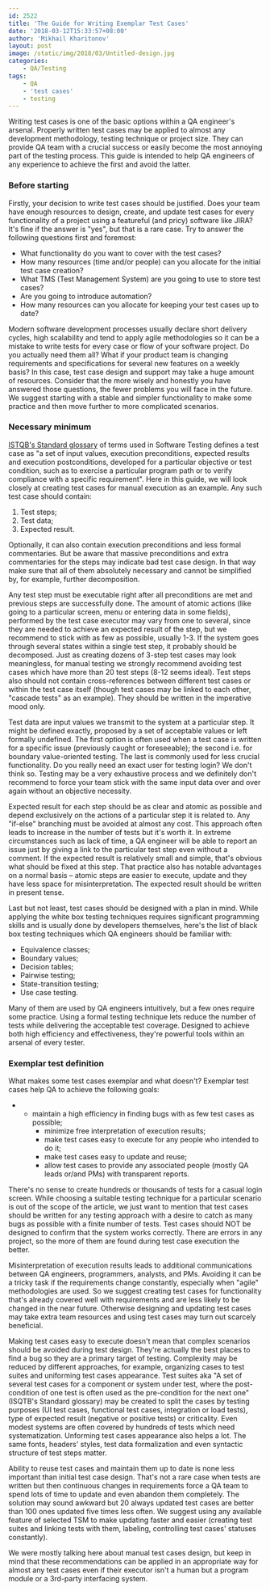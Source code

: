 ```yaml
---
id: 2522
title: 'The Guide for Writing Exemplar Test Cases'
date: '2018-03-12T15:33:57+08:00'
author: 'Mikhail Kharitonov'
layout: post
image: /static/img/2018/03/Untitled-design.jpg
categories:
    - QA/Testing
tags:
    - QA
    - 'test cases'
    - testing
---
```


Writing test cases is one of the basic options within a QA engineer's arsenal. Properly written test cases may be applied to almost any development methodology, testing technique or project size. They can provide QA team with a crucial success or easily become the most annoying part of the testing process. This guide is intended to help QA engineers of any experience to achieve the first and avoid the latter.

### Before starting

Firstly, your decision to write test cases should be justified. Does your team have enough resources to design, create, and update test cases for every functionality of a project using a featureful (and pricy) software like JIRA? It's fine if the answer is "yes", but that is a rare case. Try to answer the following questions first and foremost:

- What functionality do you want to cover with the test cases?
- How many resources (time and/or people) can you allocate for the initial test case creation?
- What TMS (Test Management System) are you going to use to store test cases?
- Are you going to introduce automation?
- How many resources can you allocate for keeping your test cases up to date?

Modern software development processes usually declare short delivery cycles, high scalability and tend to apply agile methodologies so it can be a mistake to write tests for every case or flow of your software project. Do you actually need them all? What if your product team is changing requirements and specifications for several new features on a weekly basis? In this case, test case design and support may take a huge amount of resources. Consider that the more wisely and honestly you have answered those questions, the fewer problems you will face in the future. We suggest starting with a stable and simpler functionality to make some practice and then move further to more complicated scenarios.

### Necessary minimum

[ISTQB's Standard glossary](https://www.istqb.org/downloads/glossary.html) of terms used in Software Testing defines a test case as "a set of input values, execution preconditions, expected results and execution postconditions, developed for a particular objective or test condition, such as to exercise a particular program path or to verify compliance with a specific requirement". Here in this guide, we will look closely at creating test cases for manual execution as an example. Any such test case should contain:

1. Test steps;
2. Test data;
3. Expected result.

Optionally, it can also contain execution preconditions and less formal commentaries. But be aware that massive preconditions and extra commentaries for the steps may indicate bad test case design. In that way make sure that all of them absolutely necessary and cannot be simplified by, for example, further decomposition.

Any test step must be executable right after all preconditions are met and previous steps are successfully done. The amount of atomic actions (like going to a particular screen, menu or entering data in some fields), performed by the test case executor may vary from one to several, since they are needed to achieve an expected result of the step, but we recommend to stick with as few as possible, usually 1-3. If the system goes through several states within a single test step, it probably should be decomposed. Just as creating dozens of 3-step test cases may look meaningless, for manual testing we strongly recommend avoiding test cases which have more than 20 test steps (8-12 seems ideal). Test steps also should not contain cross-references between different test cases or within the test case itself (though test cases may be linked to each other, "cascade tests" as an example). They should be written in the imperative mood only.

Test data are input values we transmit to the system at a particular step. It might be defined exactly, proposed by a set of acceptable values or left formally undefined. The first option is often used when a test case is written for a specific issue (previously caught or foreseeable); the second i.e. for boundary value-oriented testing. The last is commonly used for less crucial functionality. Do you really need an exact user for testing login? We don't think so. Testing may be a very exhaustive process and we definitely don't recommend to force your team stick with the same input data over and over again without an objective necessity.

Expected result for each step should be as clear and atomic as possible and depend exclusively on the actions of a particular step it is related to. Any "if-else" branching must be avoided at almost any cost. This approach often leads to increase in the number of tests but it's worth it. In extreme circumstances such as lack of time, a QA engineer will be able to report an issue just by giving a link to the particular test step even without a comment. If the expected result is relatively small and simple, that's obvious what should be fixed at this step. That practice also has notable advantages on a normal basis – atomic steps are easier to execute, update and they have less space for misinterpretation. The expected result should be written in present tense.

Last but not least, test cases should be designed with a plan in mind. While applying the white box testing techniques requires significant programming skills and is usually done by developers themselves, here's the list of black box testing techniques which QA engineers should be familiar with:

- Equivalence classes;
- Boundary values;
- Decision tables;
- Pairwise testing;
- State-transition testing;
- Use case testing.

Many of them are used by QA engineers intuitively, but a few ones require some practice. Using a formal testing technique lets reduce the number of tests while delivering the acceptable test coverage. Designed to achieve both high efficiency and effectiveness, they're powerful tools within an arsenal of every tester.

### Exemplar test definition

What makes some test cases exemplar and what doesn't? Exemplar test cases help QA to achieve the following goals:

- - maintain a high efficiency in finding bugs with as few test cases as possible;
    - minimize free interpretation of execution results;
    - make test cases easy to execute for any people who intended to do it;
    - make test cases easy to update and reuse;
    - allow test cases to provide any associated people (mostly QA leads or/and PMs) with transparent reports.

There's no sense to create hundreds or thousands of tests for a casual login screen. While choosing a suitable testing technique for a particular scenario is out of the scope of the article, we just want to mention that test cases should be written for any testing approach with a desire to catch as many bugs as possible with a finite number of tests. Test cases should NOT be designed to confirm that the system works correctly. There are errors in any project, so the more of them are found during test case execution the better.

Misinterpretation of execution results leads to additional communications between QA engineers, programmers, analysts, and PMs. Avoiding it can be a tricky task if the requirements change constantly, especially when "agile" methodologies are used. So we suggest creating test cases for functionality that's already covered well with requirements and are less likely to be changed in the near future. Otherwise designing and updating test cases may take extra team resourсes and using test cases may turn out scarcely beneficial.

Making test cases easy to execute doesn't mean that complex scenarios should be avoided during test design. They're actually the best places to find a bug so they are a primary target of testing. Complexity may be reduced by different approaches, for example, organizing cases to test suites and uniforming test cases appearance. Test suites aka "A set of several test cases for a component or system under test, where the post-condition of one test is often used as the pre-condition for the next one" (ISQTB's Standard glossary) may be created to split the cases by testing purposes (UI test cases, functional test cases, integration or load tests), type of expected result (negative or positive tests) or criticality. Even modest systems are often covered by hundreds of tests which need systematization. Unforming test cases appearance also helps a lot. The same fonts, headers' styles, test data formalization and even syntaсtic structure of test steps matter.

Ability to reuse test cases and maintain them up to date is none less important than initial test case design. That's not a rare case when tests are written but then continuous changes in requirements force a QA team to spend lots of time to update and even abandon them completely. The solution may sound awkward but 20 always updated test cases are better than 100 ones updated five times less often. We suggest using any available feature of selected TSM to make updating faster and easier (creating test suites and linking tests with them, labeling, controlling test cases' statuses constantly).

We were mostly talking here about manual test cases design, but keep in mind that these recommendations can be applied in an appropriate way for almost any test cases even if their executor isn't a human but a program module or a 3rd-party interfacing system.